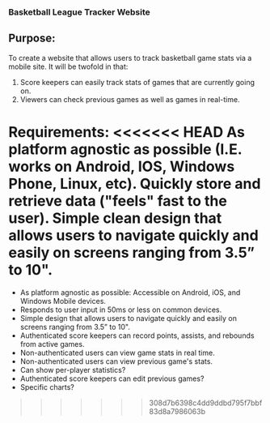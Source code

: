 ### Basketball League Tracker Website

## Purpose:  
To create a website that allows users to track basketball game stats via a mobile site.  It will be twofold in that:
1. Score keepers can easily track stats of games that are currently going on.
2. Viewers can check previous games as well as games in real-time.

Requirements:
<<<<<<< HEAD
As platform agnostic as possible (I.E. works on Android, IOS, Windows Phone, Linux, etc).
Quickly store and retrieve data ("feels" fast to the user).
Simple clean design that allows users to navigate quickly and easily on screens ranging from 3.5” to 10". 
=======
* As platform agnostic as possible: Accessible on Android, iOS, and Windows Mobile devices.
* Responds to user input in 50ms or less on common devices. 
* Simple design that allows users to navigate quickly and easily on screens ranging from 3.5” to 10". 
* Authenticated score keepers can record points, assists, and rebounds from active games.
* Non-authenticated users can view game stats in real time.
* Non-authenticated users can view previous game's stats.
* Can show per-player statistics?
* Authenticated score keepers can edit previous games?
* Specific charts?
>>>>>>> 308d7b6398c4dd9ddbd795f7bbf83d8a7986063b
